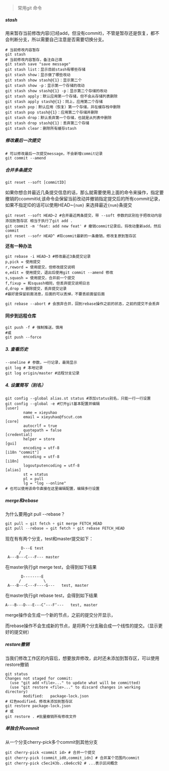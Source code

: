 > 常用git 命令

##### stash
用来暂存当前修改内容(已经add，但没有commit)，不管是暂存还是恢复，都不会判断分支，所以需要自己注意是否需要切换分支。
```shell
# 当前修改内容暂存
git stash 
# 当前修改内容暂存，备注自己填
git stash save "save message"
git stash list：显示目前stash有哪些存储
git stash show：显示做了哪些改动
git stash show stash@{1}：显示第二个
git stash show -p：显示第一个存储的改动
git stash show stash@{1} -p：显示第二个存储的改动
git stash apply：默认应用第一个存储，但不会从存储列表删除
git stash apply stash@{1}：同上，应用第二个存储
git stash pop：默认应用（恢复）第一个存储，并在缓存栈中删除
git stash pop stash@{1}：应用第二个存储并删除
git stash drop：默认丢弃第一个存储，也就是从列表中删除
git stash drop stash@{1}：丢弃第二个存储
git stash clear：删除所有缓存stash
```

##### 修改最后一次提交
```shell
# 可以修改最后一次提交message，不会新增commit记录
git commit --amend
```

##### 合并多条提交

```shell
git reset --soft [commitID]
```

如果你想合并最近几条提交信息的话，那么就需要使用上面的命令来操作，指定要撤销的ccommitId,该命令会保留当前改动并撤销指定提交后的所有commit记录，如果不指定ID的话可以使用HEAD~`{num}` 来选择最近`{num}`条提交

```shell
git reset --soft HEAD~2 #合并最近两条提交，带 --soft 参数的区别在于把改动内容添加到暂存区 相当于执行了git add .
git commit -m 'feat: add new feat' # 撤销commit记录后，将改动重新add，然后commit
git reset --sofr HEAD^ #将commit最新的一条撤销，修改复原到暂存区
```

**还有一种办法**

```shell
git rebase -i HEAD~3 #修改最近3条提交记录
p,pick = 使用提交
r,reword = 使用提交，但修改提交说明
e,edit = 使用提交，退出后使用git commit --amend 修改
s,squash = 使用提交，合并前一个提交
f,fixup = 和squash相同，但丢弃提交说明日志
d,drop = 删除提交，丢弃提交记录
#最好是保留前面消息，后面的可以丢掉，不要丢前面留后面

git rebase --abort # 会放弃合并，回到rebase操作之前的状态，之前的提交不会丢弃
```

#### 同步到远程仓库

```shell
git push -f # 强制推送，慎用
#或
git push --force
```

##### 3. 查看历史

```shell
--oneline # 参数，一行记录，最简显示
git log # 本地记录
git log origin/master #远程分支记录
```

##### 4. 设置简写（别名）

```shell
git config --global alias.st status #添加status别名，只能一行一行设置
git config --global -e #打开git基本配置并编辑
[user]
        name = xieyuhao
        email = xieyuhao@fscut.com
[core]
        autocrlf = true
        quotepath = false
[credential]
        helper = store
[gui]
        encoding = utf-8
[i18n "commit"]
        encoding = utf-8
[i18n]
        logoutputencoding = utf-8
[alias]
        st = status
        pl = pull
        lg = "log --online"
# 也可以使用该命令直接在这里编辑配置，编辑多行设置
```

##### merge和rebase

为什么要用git pull --rebase？

```powershell
git pull = git fetch + git merge FETCH_HEAD
git pull --rebase = git fetch + git rebase FETCH_HEAD
```

现在有有两个分支，test和master提交如下：

```shell
       D---E test
      /
 A---B---C---F--- master
```

在master执行git merge test，会得到如下结果

```shell
       D--------E
      /          \
 A---B---C---F----G---   test, master
```

在master执行git rebase test，会得到如下结果

```shell
A---B---D---E---C‘---F‘---   test, master
```

merge操作会生成一个新的节点，之前的提交分开显示，

而rebase操作不会生成新的节点，是将两个分支融合成一个线性的提交。（显示更好的提交树）

##### restore撤销

当我们修改工作区的内容后，想要放弃修改，此时还未添加到暂存区，可以使用restore撤销

```shell
git status
Changes not staged for commit:
  (use "git add <file>..." to update what will be committed)
  (use "git restore <file>..." to discard changes in working directory)
        modified:   package-lock.json
# 红色modified，修改未添加到暂存区
git restore package-lock.json
# 或
git restore . #批量撤销所有修改文件
```

##### 单独合并commit

从一个分支cherry-pick多个commit到其他分支

```shell
git cherry-pick <commit id> # 合并一个提交
git cherry-pick (commit_id0,commit_idn] # 合并某个范围内commit
git cherry-pick c5ec243b..c8e6cc92 # ...表示区间概念
```

